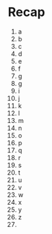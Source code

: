 



# Recap

1. a
2. b
3. c 
4. d
5. e
6. f
7. g
8. g
9. i
10. j
11. k
12. l
13. m
14. n
15. o
16. p
17. q
18. r
19. s
20. t
21. u
22. v
23. w
24. x
25. y
26. z
27. 
